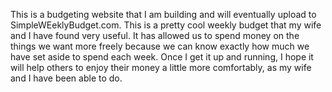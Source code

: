 This is a budgeting website that I am building and will eventually upload to SimpleWEeklyBudget.com.  This is a pretty cool weekly budget that my wife and I have found very useful.  It has allowed us to spend money on the things we want more freely because we can know exactly how much we have set aside to spend each week.  Once I get it up and running, I hope it will help others to enjoy their money a little more comfortably, as my wife and I have been able to do.